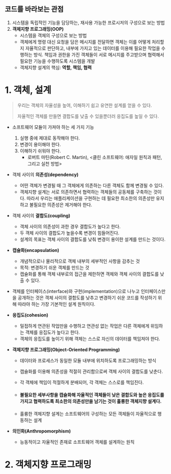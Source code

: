## 코드를 바라보는 관점

1. 시스템을 독립적인 기능을 담당하는, 재사용 가능한 프로시저의 구성으로 보는 방법
2. **객체지향 프로그래밍(OOP)**
   - 시스템을 객체의 구성으로 보는 방법
   - 객체에게 명령 대신 요청을 담은 메시지를 전달하면 객체는 이를 어떻게 처리할 지 자율적으로 판단하고, 내부에 가지고 있는 데이터를 이용해 필요한 작업을 수행하는 방식. 책임과 권한을 가진 객체들이 서로 메시지를 주고받으며 협력해서 필요한 기능을 수행하도록 시스템을 개발
   - 객체지향 설계의 핵심: **역할, 책임, 협력**



# 1. 객체, 설계

> 우리는 객체의 자율성을 높여, 이해하기 쉽고 유연한 설계를 얻을 수 있다.
>
> 자율적인 객체를 만들면 결합도를 낮출 수 있을뿐더러 응집도를 높일 수 있다.



- 소프트웨어 모듈이 가져야 하는 세 가지 기능
  1. 실행 중에 제대로 동작해야 한다.
  2. 변경이 용이해야 한다.
  3. 이해하기 쉬워야 한다.
     - 로버트 마틴(Robert C. Martin), <클린 소프트웨어: 애자일 원칙과 패턴, 그리고 실천 방법>

- 객체 사이의 **의존성(dependency)**
  - 어떤 객체가 변경될 때 그 객체에게 의존하는 다른 객체도 함께 변경될 수 있다.
  - 객체지향 설계는 서로 의존하면서 협력하는 객체들의 공동체를 구축하는 것이다. 따라서 우리는 애플리케이션을 구현하는 데 필요한 최소한의 의존성만 유지하고 불필요한 의존성은 제거해야 한다.
- 객체 사이의 **결합도(coupling)**
  - 객체 사이의 의존성이 과한 경우 결합도가 높다고 한다.
  - 두 객체 사이의 결합도가 높을수록 변경이 힘들어진다.
  - 설계의 목표는 객체 사이의 결합도를 낮춰 변경이 용이한 설계를 만드는 것이다.
- **캡슐화(encapsulation)**
  - 개념적으로나 물리적으로 객체 내부의 세부적인 사항을 감추는 것
  - 목적: 변경하기 쉬운 객체를 만드는 것
  - 캡슐화를 통해 객체 내부로의 접근을 제한하면 객체와 객체 사이의 결합도를 낮출 수 있다.

- 객체를 인터페이스(interface)와 구현(implementation)으로 나누고 인터페이스만을 공개하는 것은 객체 사이의 결합도를 낮추고 변경하기 쉬운 코드를 작성하기 위해 따라야 하는 가장 기본적인 설계 원칙이다.

- **응집도(cohesion)**

  - 밀접하게 연관된 작업만을 수행하고 연관성 없는 작업은 다른 객체에게 위임하는 객체를 응집도가 높다고 한다.
  - 객체의 응집도를 높이기 위해 객체는 스스로 자신의 데이터를 책임져야 한다.

- **객체지향 프로그래밍(Object-Oriented Programming)**

  - 데이터와 프로세스가 동일한 모듈 내부에 위치하도록 프로그래밍하는 방식

  - 캡슐화를 이용해 의존성을 적절히 관리함으로써 객체 사이의 결합도를 낮춘다.

  - 각 객체에 책임이 적절하게 분배되어, 각 객체는 스스로를 책임진다.

  - #### 불필요한 세부사항을 캡슐화해 자율적인 객체들이 낮은 결합도와 높은 응집도를 가지고 협력하도록 최소한의 의존성만을 남기는 것이 훌륭한 객체지향 설계다.

  - 훌륭한 객체지향 설계는 소프트웨어의 구성하는 모든 객체들이 자율적으로 행동하는 설계

- **의인화(Anthropomorphism)**

  - 능동적이고 자율적인 존재로 소프트웨어 객체를 설계하는 원칙



# 2. 객체지향 프로그래밍



